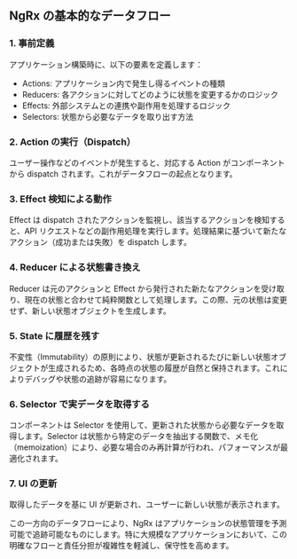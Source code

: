 ## NgRx の基本的なデータフロー

### 1. 事前定義

アプリケーション構築時に、以下の要素を定義します：

- Actions: アプリケーション内で発生し得るイベントの種類
- Reducers: 各アクションに対してどのように状態を変更するかのロジック
- Effects: 外部システムとの連携や副作用を処理するロジック
- Selectors: 状態から必要なデータを取り出す方法

### 2. Action の実行（Dispatch）

ユーザー操作などのイベントが発生すると、対応する Action がコンポーネントから dispatch されます。これがデータフローの起点となります。

### 3. Effect 検知による動作

Effect は dispatch されたアクションを監視し、該当するアクションを検知すると、API リクエストなどの副作用処理を実行します。処理結果に基づいて新たなアクション（成功または失敗）を dispatch します。

### 4. Reducer による状態書き換え

Reducer は元のアクションと Effect から発行された新たなアクションを受け取り、現在の状態と合わせて純粋関数として処理します。この際、元の状態は変更せず、新しい状態オブジェクトを生成します。

### 5. State に履歴を残す

不変性（Immutability）の原則により、状態が更新されるたびに新しい状態オブジェクトが生成されるため、各時点の状態の履歴が自然と保持されます。これによりデバッグや状態の追跡が容易になります。

### 6. Selector で実データを取得する

コンポーネントは Selector を使用して、更新された状態から必要なデータを取得します。Selector は状態から特定のデータを抽出する関数で、メモ化（memoization）により、必要な場合のみ再計算が行われ、パフォーマンスが最適化されます。

### 7. UI の更新

取得したデータを基に UI が更新され、ユーザーに新しい状態が表示されます。

この一方向のデータフローにより、NgRx はアプリケーションの状態管理を予測可能で追跡可能なものにします。特に大規模なアプリケーションにおいて、この明確なフローと責任分担が複雑性を軽減し、保守性を高めます。
